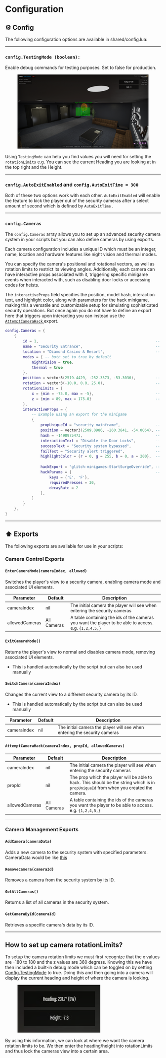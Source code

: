 # Configuration

## ⚙️ Config

The following configuration options are available in shared/config.lua:

***

### `config.TestingMode (boolean):`&#xD;

Enable debug commands for testing purposes. Set to false for production.

<figure><img src="../../.gitbook/assets/218_20250512224411_1.png" alt=""><figcaption></figcaption></figure>

Using `TestingMode` can help you find values you will need for setting the `rotationLimits`  e.g. You can see the current Heading you are looking at in the top right and the Height.&#x20;

***

### `config.AutoExitEnabled` and `config.AutoExitTime = 300`&#x20;

Both of these two options work with each other. `AutoExitEnabled` will enable the feature to kick the player out of the security cameras after a select amount of second which is defined by `AutoExitTime` .&#x20;

***

### `config.Cameras`

The `config.Cameras` array allows you to set up an advanced security camera system in your scripts but you can also define cameras by using exports.&#x20;

Each camera configuration includes a unique ID which must be an integer, name, location and hardware features like night vision and thermal modes.&#x20;

You can specify the camera's positional and rotational vectors, as well as rotation limits to restrict its viewing angles. Additionally, each camera can have interactive props associated with it, triggering specific minigame events when interacted with, such as disabling door locks or accessing codes for heists.

The `interactiveProps` field specifies the position, model hash, interaction text, and highlight color, along with parameters for the hack minigame, making this a versatile and customizable setup for simulating sophisticated security operations. But once again you do not have to define an export here that triggers upon interacting you can instead use the [`AttemptCameraHack` ](configuration.md#attemptcamerahack)export.

```lua
config.Cameras = {
    {
        id = 1,                                                     -- Unique ID for the camera
        name = "Security Entrance",                                 -- Camera name
        location = "Diamond Casino & Resort",                       -- Location of the camera
        modes = { -- both set to true by default
            nightVision = true,
            thermal = true
        },
        position = vector3(2519.4429, -252.3573, -53.3036),         -- Camera position
        rotation = vector3(-10.0, 0.0, 25.0),                       -- Camera rotation
        rotationLimits = {
            x = {min = -75.0, max = -5},                            -- Vertical limits
            z = {min = 89, max = 175.0}                             -- Horizontal limits
        },
        interactiveProps = {
            -- Example using an export for the minigame
            {
                propUniqueId = "security_mainframe",                -- Unique ID for the prop
                position = vector3(2509.0986, -260.3841, -54.0064), -- Prop position
                hash = -1498975473,                                 -- Hash of the prop model
                interactionText = "Disable the Door Locks",         -- Text displayed when interacting with the prop
                successText = "Security system bypassed",           -- Text displayed on success
                failText = "Security alert triggered",              -- Text displayed on failure
                highlightColor = {r = 0, g = 255, b = 0, a = 200},  -- Color of the highlight
                
                hackExport = "glitch-minigames:StartSurgeOverride", -- Export to call for hack minigame
                hackParams = {                                      -- Parameters for the hack minigame
                    keys = {'E', 'F'},
                    requiredPresses = 30,
                    decayRate = 2
                },
            }
        }
    },
}
```

***

## ⬆️ Exports

The following exports are available for use in your scripts:

### Camera Control Exports

#### `EnterCameraMode(cameraIndex, allowed)`

Switches the player's view to a security camera, enabling camera mode and associated UI elements.

| Parameter      | Default     | Description                                                                                           |
| -------------- | ----------- | ----------------------------------------------------------------------------------------------------- |
| cameraIndex    | nil         | The initial camera the player will see when entering the security cameras                             |
| allowedCameras | All Cameras | A table containing the ids of the cameras you want the player to be able to access. e.g. `{1,2,4,5,}` |

#### `ExitCameraMode()`

Returns the player's view to normal and disables camera mode, removing associated UI elements.

* This is handled automatically by the script but can also be used manually

#### `SwitchCamera(cameraIndex)`

Changes the current view to a different security camera by its ID.&#x20;

* This is handled automatically by the script but can also be used manually

| Parameter   | Default | Description                                                               |
| ----------- | ------- | ------------------------------------------------------------------------- |
| cameraIndex | nil     | The initial camera the player will see when entering the security cameras |

#### `AttemptCameraHack(cameraIndex, propId, allowedCameras)`

| Parameter      | Default     | Description                                                                                                                            |
| -------------- | ----------- | -------------------------------------------------------------------------------------------------------------------------------------- |
| cameraIndex    | nil         | The initial camera the player will see when entering the security cameras                                                              |
| propId         | nil         | The prop which the player will be able to hack. This should be the string which is in `propUniqueId` from when you created the camera. |
| allowedCameras | All Cameras | A table containing the ids of the cameras you want the player to be able to access. e.g. `{1,2,4,5,}`                                  |

***

### Camera Management Exports

#### `AddCamera(cameraData)`

Adds a new camera to the security system with specified parameters. CameraData would be like [this](configuration.md#config.cameras)

#### `RemoveCamera(cameraId)`

Removes a camera from the security system by its ID.

#### `GetAllCameras()`

Returns a list of all cameras in the security system.

#### `GetCameraById(cameraId)`

Retrieves a specific camera's data by its ID.

***

## How to set up camera rotationLimits?

To setup the camera rotation limits we must first recognize that the x values are -180 to 180 and the z values are 360 degress. Knowing this we have then included a built-in debug mode which can be toggled on by setting [Config.TestingMode](configuration.md#config.testingmode-boolean) to true. Doing this and then going into a camera will display the current heading and height of where the camera is looking.

<figure><img src="../../.gitbook/assets/image.png" alt=""><figcaption></figcaption></figure>

By using this information, we can look at where we want the camera rotation limits to be. We then enter the heading/height into rotationLimits and thus lock the cameras view into a certain area.
